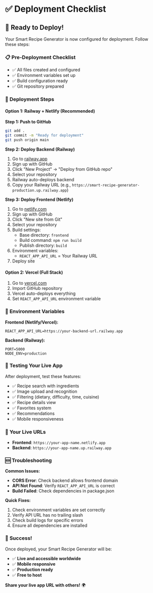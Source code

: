 # ✅ Deployment Checklist

## 🎯 **Ready to Deploy!**

Your Smart Recipe Generator is now configured for deployment. Follow these steps:

### 📋 **Pre-Deployment Checklist**
- ✅ All files created and configured
- ✅ Environment variables set up
- ✅ Build configuration ready
- ✅ Git repository prepared

### 🚀 **Deployment Steps**

#### **Option 1: Railway + Netlify (Recommended)**

**Step 1: Push to GitHub**
```bash
git add .
git commit -m "Ready for deployment"
git push origin main
```

**Step 2: Deploy Backend (Railway)**
1. Go to [railway.app](https://railway.app)
2. Sign up with GitHub
3. Click "New Project" → "Deploy from GitHub repo"
4. Select your repository
5. Railway auto-deploys backend
6. Copy your Railway URL (e.g., `https://smart-recipe-generator-production.up.railway.app`)

**Step 3: Deploy Frontend (Netlify)**
1. Go to [netlify.com](https://netlify.com)
2. Sign up with GitHub
3. Click "New site from Git"
4. Select your repository
5. Build settings:
   - Base directory: `frontend`
   - Build command: `npm run build`
   - Publish directory: `build`
6. Environment variables:
   - `REACT_APP_API_URL` = Your Railway URL
7. Deploy site

#### **Option 2: Vercel (Full Stack)**
1. Go to [vercel.com](https://vercel.com)
2. Import GitHub repository
3. Vercel auto-deploys everything
4. Set `REACT_APP_API_URL` environment variable

### 🔧 **Environment Variables**

**Frontend (Netlify/Vercel):**
```
REACT_APP_API_URL=https://your-backend-url.railway.app
```

**Backend (Railway):**
```
PORT=5000
NODE_ENV=production
```

### 🧪 **Testing Your Live App**

After deployment, test these features:
- ✅ Recipe search with ingredients
- ✅ Image upload and recognition
- ✅ Filtering (dietary, difficulty, time, cuisine)
- ✅ Recipe details view
- ✅ Favorites system
- ✅ Recommendations
- ✅ Mobile responsiveness

### 📱 **Your Live URLs**
- **Frontend**: `https://your-app-name.netlify.app`
- **Backend**: `https://your-app-name.up.railway.app`

### 🆘 **Troubleshooting**

**Common Issues:**
- **CORS Error**: Check backend allows frontend domain
- **API Not Found**: Verify `REACT_APP_API_URL` is correct
- **Build Failed**: Check dependencies in package.json

**Quick Fixes:**
1. Check environment variables are set correctly
2. Verify API URL has no trailing slash
3. Check build logs for specific errors
4. Ensure all dependencies are installed

### 🎉 **Success!**

Once deployed, your Smart Recipe Generator will be:
- ✅ **Live and accessible worldwide**
- ✅ **Mobile responsive**
- ✅ **Production ready**
- ✅ **Free to host**

**Share your live app URL with others!** 🌍